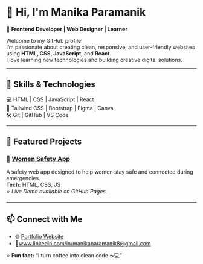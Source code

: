 # 👋 Hi, I'm Manika Paramanik

🌟 **Frontend Developer | Web Designer | Learner**

Welcome to my GitHub profile!  
I’m passionate about creating clean, responsive, and user-friendly websites using **HTML, CSS, JavaScript**, and **React**.  
I love learning new technologies and building creative digital solutions.

---

## 🧠 Skills & Technologies

💻 HTML | CSS | JavaScript | React  
🎨 Tailwind CSS | Bootstrap | Figma | Canva  
🛠️ Git | GitHub | VS Code  

---

## 🚀 Featured Projects

### 🌸 [Women Safety App](https://manikaparamanik8.github.io/Women-Safety-App/)
A safety web app designed to help women stay safe and connected during emergencies.  
**Tech:** HTML, CSS, JS  
⭐ *Live Demo available on GitHub Pages.*

---

## 📫 Connect with Me

- 🌐 [Portfolio Website](https://manikaparamanik8.github.io/)
- 💼www.linkedin.com/in/manikaparamanik8@gmail.com 

⭐ **Fun fact:** “I turn coffee into clean code ☕💻”
